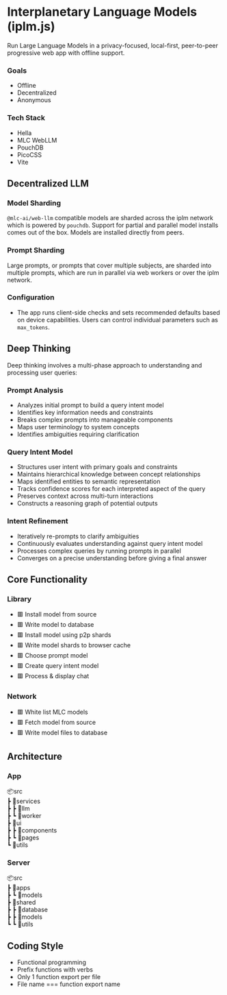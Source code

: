 # Interplanetary Language Models (iplm.js)

Run Large Language Models in a privacy-focused, local-first, peer-to-peer progressive web app with offline support.

### Goals

- Offline
- Decentralized
- Anonymous

### Tech Stack

- Hella
- MLC WebLLM
- PouchDB
- PicoCSS
- Vite 

## Decentralized LLM

### Model Sharding

`@mlc-ai/web-llm` compatible models are sharded across the iplm network which is powered by `pouchdb`. Support for partial and parallel model installs comes out of the box. Models are installed directly from peers.

### Prompt Sharding

Large prompts, or prompts that cover multiple subjects, are sharded into multiple prompts, which are run in parallel via web workers or over the iplm network.

### Configuration

- The app runs client-side checks and sets recommended defaults based on device capabilities. Users can control individual parameters such as `max_tokens`.

## Deep Thinking 

Deep thinking involves a multi-phase approach to understanding and processing user queries:

### Prompt Analysis

- Analyzes initial prompt to build a query intent model
- Identifies key information needs and constraints
- Breaks complex prompts into manageable components
- Maps user terminology to system concepts
- Identifies ambiguities requiring clarification

### Query Intent Model

- Structures user intent with primary goals and constraints
- Maintains hierarchical knowledge between concept relationships
- Maps identified entities to semantic representation
- Tracks confidence scores for each interpreted aspect of the query
- Preserves context across multi-turn interactions
- Constructs a reasoning graph of potential outputs

### Intent Refinement

- Iteratively re-prompts to clarify ambiguities
- Continuously evaluates understanding against query intent model
- Processes complex queries by running prompts in parallel
- Converges on a precise understanding before giving a final answer

## Core Functionality

### Library

- 🟥 Install model from source
- 🟥 Write model to database
- 🟥 Install model using p2p shards
- 🟥 Write model shards to browser cache
- 🟥 Choose prompt model
- 🟥 Create query intent model
- 🟥 Process & display chat

### Network

- 🟥 White list MLC models
- 🟥 Fetch model from source
- 🟥 Write model files to database 

## Architecture

### App

📦src    
 ┣ 📂services  
 ┣ ┣ 📂llm  
 ┣ ┗ 📂worker  
 ┣ 📂ui  
 ┣ ┣ 📂components  
 ┣ ┗ 📂pages  
 ┗ 📂utils  

### Server

📦src      
 ┣ 📂apps  
 ┣ ┗ 📂models  
 ┣ 📂shared  
 ┣ ┣ 📂database  
 ┣ ┣ 📂models  
 ┗ ┗ 📂utils  

 ## Coding Style
 - Functional programming
 - Prefix functions with verbs
 - Only 1 function export per file
 - File name === function export name